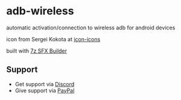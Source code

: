 # adb-wireless
automatic activation/connection to wireless adb for android devices

icon from Sergei Kokota at [icon-icons](https://icon-icons.com/icon/wifi-router-smartphone-conexion-wireless/69169)

built with [7z SFX Builder](https://sourceforge.net/projects/s-zipsfxbuilder/)
## Support
- Get support via [Discord](https://discord.gg/zxDnYSvMNw)
- Give support via [PayPal](https://paypal.me/SugoiDogo)
